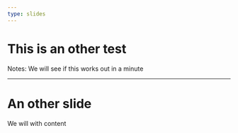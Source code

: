 ```yaml
---
type: slides
---
```


# This is an other test

Notes: We will see if this works out in a minute

---

# An other slide 

We will with content